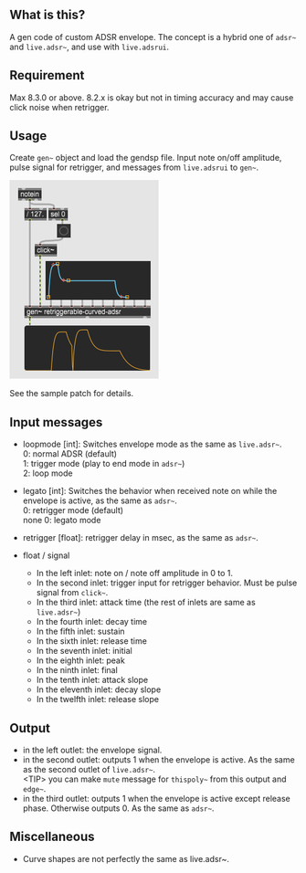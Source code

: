 ## What is this?
A gen code of custom ADSR envelope.
The concept is a hybrid one of `adsr~` and `live.adsr~`, and use with `live.adsrui`.

## Requirement
Max 8.3.0 or above. 8.2.x is okay but not in timing accuracy and may cause click noise when retrigger.

## Usage
Create `gen~` object and load the gendsp file.
Input note on/off amplitude, pulse signal for retrigger, and messages from `live.adsrui` to `gen~`. 

![custom-adsr-image](retriggerable-adsr-image.png)

See the sample patch for details.

## Input messages
- loopmode [int]: Switches envelope mode as the same as `live.adsr~`.<br/> 
  0: normal ADSR (default)<br/>
  1: trigger mode (play to end mode in `adsr~`)<br/>
  2: loop mode

- legato [int]: Switches the behavior when received note on while the envelope is active, as the same as `adsr~`.<br/>
  0: retrigger mode (default)<br/>
  none 0: legato mode<br/>

- retrigger [float]: retrigger delay in msec, as the same as `adsr~`.

- float / signal<br/>
  - In the left inlet: note on / note off amplitude in 0 to 1.<br/>
  - In the second inlet: trigger input for retrigger behavior. Must be pulse signal from `click~`.
  - In the third inlet: attack time (the rest of inlets are same as `live.adsr~`)
  - In the fourth inlet: decay time
  - In the fifth inlet: sustain
  - In the sixth inlet: release time
  - In the seventh inlet: initial
  - In the eighth inlet: peak
  - In the ninth inlet: final
  - In the tenth inlet: attack slope
  - In the eleventh inlet: decay slope
  - In the twelfth inlet: release slope

## Output
- in the left outlet: the envelope signal.
- in the second outlet: outputs 1 when the envelope is active. As the same as the second outlet of `live.adsr~`.<br/>
  \<TIP\> you can make `mute` message for `thispoly~` from this output and `edge~`.
- in the third outlet: outputs 1 when the envelope is active except release phase. Otherwise outputs 0. As the same as `adsr~`.

## Miscellaneous
- Curve shapes are not perfectly the same as live.adsr~.

